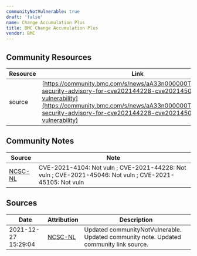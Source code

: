 ```yaml
---
communityNotVulnerable: true
draft: 'false'
name: Change Accumulation Plus
title: BMC Change Accumulation Plus
vendor: BMC
---
```



## Community Resources
| Resource | Link |
| --- | --- |
| source | [https://community.bmc.com/s/news/aA33n000000TSUdCAO/bmc-security-advisory-for-cve202144228-cve202145046-log4shell-vulnerability](https://community.bmc.com/s/news/aA33n000000TSUdCAO/bmc-security-advisory-for-cve202144228-cve202145046-log4shell-vulnerability) |

## Community Notes
| Source | Note |
| --- | --- |
| [NCSC-NL](https://github.com/NCSC-NL/log4shell/blob/main/software/README.md) | CVE-2021-4104: Not vuln ; CVE-2021-44228: Not vuln ; CVE-2021-45046: Not vuln ; CVE-2021-45105: Not vuln </ul> |

## Sources
| Date | Attribution | Description |
| --- | --- | --- |
| 2021-12-27 15:29:04 | [NCSC-NL](https://github.com/NCSC-NL/log4shell/blob/main/software/README.md) | Updated communityNotVulnerable. Updated community note. Updated community link source.  |
